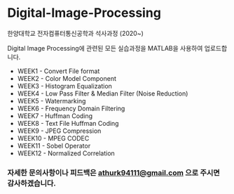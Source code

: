 # Digital-Image-Processing

한양대학교 전자컴퓨터통신공학과 석사과정 (2020~)

Digital Image Processing에 관련된 모든 실습과정을 MATLAB을 사용하여 업로드합니다.

* WEEK1 - Convert File format
* WEEK2 - Color Model Component
* WEEK3 - Histogram Equalization
* WEEK4 - Low Pass Filter & Median Filter (Noise Reduction)
* WEEK5 - Watermarking
* WEEK6 - Frequency Domain Filtering
* WEEK7 - Huffman Coding
* WEEK8 - Text File Huffman Coding
* WEEK9 - JPEG Compression
* WEEK10 - MPEG CODEC
* WEEK11 - Sobel Operator
* WEEK12 - Normalized Correlation

### 자세한 문의사항이나 피드백은 athurk94111@gmail.com 으로 주시면 감사하겠습니다.

